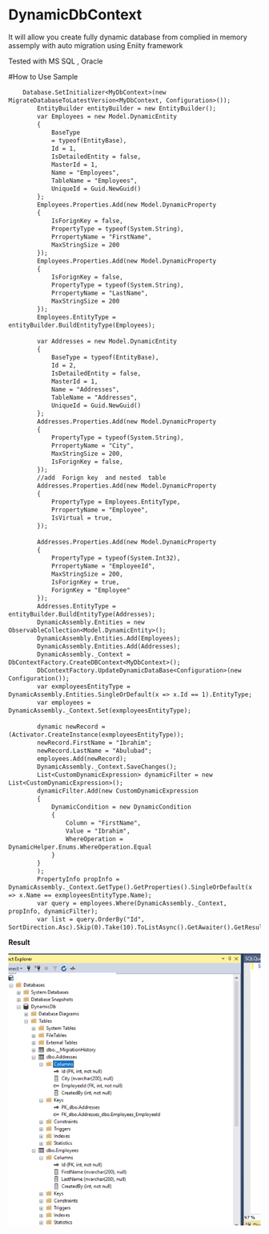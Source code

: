 # DynamicDbContext

It will  allow  you create fully dynamic database from complied in memory assemply with auto  migration using Eniity framework 

Tested with MS SQL , Oracle 

#How to Use Sample

        Database.SetInitializer<MyDbContext>(new MigrateDatabaseToLatestVersion<MyDbContext, Configuration>());
            EntityBuilder entityBuilder = new EntityBuilder();
            var Employees = new Model.DynamicEntity
            {
                BaseType
                = typeof(EntityBase),
                Id = 1,
                IsDetailedEntity = false,
                MasterId = 1,
                Name = "Employees",
                TableName = "Employees",
                UniqueId = Guid.NewGuid()
            };
            Employees.Properties.Add(new Model.DynamicProperty
            {
                IsForignKey = false,
                PropertyType = typeof(System.String),
                PrropertyName = "FirstName",
                MaxStringSize = 200
            });
            Employees.Properties.Add(new Model.DynamicProperty
            {
                IsForignKey = false,
                PropertyType = typeof(System.String),
                PrropertyName = "LastName",
                MaxStringSize = 200
            });
            Employees.EntityType = entityBuilder.BuildEntityType(Employees);

            var Addresses = new Model.DynamicEntity
            {
                BaseType = typeof(EntityBase),
                Id = 2,
                IsDetailedEntity = false,
                MasterId = 1,
                Name = "Addresses",
                TableName = "Addresses",
                UniqueId = Guid.NewGuid()
            };
            Addresses.Properties.Add(new Model.DynamicProperty
            {
                PropertyType = typeof(System.String),
                PrropertyName = "City",
                MaxStringSize = 200,
                IsForignKey = false,
            });
            //add  Forign key  and nested  table
            Addresses.Properties.Add(new Model.DynamicProperty
            {
                PropertyType = Employees.EntityType,
                PrropertyName = "Employee",
                IsVirtual = true,
            });

            Addresses.Properties.Add(new Model.DynamicProperty
            {
                PropertyType = typeof(System.Int32),
                PrropertyName = "EmployeeId",
                MaxStringSize = 200,
                IsForignKey = true,
                ForignKey = "Employee"
            });
            Addresses.EntityType = entityBuilder.BuildEntityType(Addresses);
            DynamicAssembly.Entities = new ObservableCollection<Model.DynamicEntity>();
            DynamicAssembly.Entities.Add(Employees);
            DynamicAssembly.Entities.Add(Addresses);
            DynamicAssembly._Context = DbContextFactory.CreateDBContext<MyDbContext>();
            DbContextFactory.UpdateDynamicDataBase<Configuration>(new Configuration());
            var exmployeesEntityType = DynamicAssembly.Entities.SingleOrDefault(x => x.Id == 1).EntityType;
            var employees = DynamicAssembly._Context.Set(exmployeesEntityType);

            dynamic newRecord = (Activator.CreateInstance(exmployeesEntityType));
            newRecord.FirstName = "Ibrahim";
            newRecord.LastName = "Abulubad";
            employees.Add(newRecord);
            DynamicAssembly._Context.SaveChanges();
            List<CustomDynamicExpression> dynamicFilter = new List<CustomDynamicExpression>();
            dynamicFilter.Add(new CustomDynamicExpression
            {
                DynamicCondition = new DynamicCondition
                {
                    Column = "FirstName",
                    Value = "Ibrahim",
                    WhereOperation = DynamicHelper.Enums.WhereOperation.Equal
                }
            }
            );
            PropertyInfo propInfo = DynamicAssembly._Context.GetType().GetProperties().SingleOrDefault(x => x.Name == exmployeesEntityType.Name);
            var query = employees.Where(DynamicAssembly._Context, propInfo, dynamicFilter);
            var list = query.OrderBy("Id", SortDirection.Asc).Skip(0).Take(10).ToListAsync().GetAwaiter().GetResult();



**Result**

![alt text](/DynamicDbContext/Res/result.png)
 
